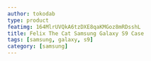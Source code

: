 ```yaml
---
author: tokodab
type: product
featimg: 164MlrUVQkA6tzDXE8qaKMGoz8mRDsshL
title: Felix The Cat Samsung Galaxy S9 Case
tags: [samsung, galaxy, s9]
category: [samsung]
---
```

